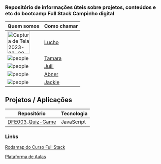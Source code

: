 ### Repositório de informações úteis sobre projetos, conteúdos e etc do bootcamp Full Stack Campinho digital


| Quem somos                                                             | Como chamar                                      | 
| -------------------------------------------------------------------    | ------------------------------------------------ | 
| <img width="72" alt="Captura de Tela 2023-03-29 às 15 03 20" src="https://user-images.githubusercontent.com/108235987/228628049-2adab3df-b604-4dc3-be50-50be18cac3f3.png">| [Lucho](https://www.linkedin.com/in/luis-parenti-718aa697/)| 
| ![people](https://github.com/tamaracosta.png?size=100)                 | [Tamara](http://github.com/Adaylon)               |
| ![ people](https://github.com/jjullimayanne.png?size=100)              | [Julli](http://github.com/jjullimayanne)          |
| ![ people](https://github.com/AbnerSantosss.png?size=100)              | [Abner](http://github.com/AbnerSantosss)          |
| ![ people](https://github.com/jackelinenascimento.png?size=100)        | [Jackie](https://github.com/jackelinenascimento)|



## Projetos / Aplicações


|Repositório|Tecnologia|
|-----------|----------|
|[DFE003_Quiz-Game]()|JavaScript|

### Links
[Rodamap do Curso Full Stack]()

[Plataforma de Aulas](https://edu.campinhodigital.org/)


